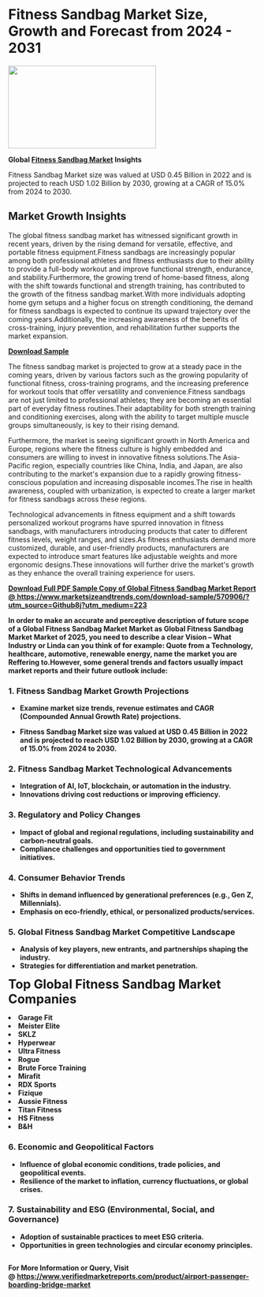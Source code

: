 <H1>Fitness Sandbag Market Size, Growth and Forecast from 2024 - 2031</H1><img class="aligncenter size-medium wp-image-584254" src="https://thirdeyenews.in/wp-content/uploads/2024/09/Global-Market-Research-300x168.jpeg" alt="" width="300" height="168" /><p><strong>Global&nbsp;<a href="https://www.marketsizeandtrends.com/download-sample/570906/?utm_source=Github8j?utm_medium=223">Fitness Sandbag Market</a> Insights</strong></p><p>Fitness Sandbag Market size was valued at USD 0.45 Billion in 2022 and is projected to reach USD 1.02 Billion by 2030, growing at a CAGR of 15.0% from 2024 to 2030.</p><p><h2>Market Growth Insights</h2> <p>The global fitness sandbag market has witnessed significant growth in recent years, driven by the rising demand for versatile, effective, and portable fitness equipment.Fitness sandbags are increasingly popular among both professional athletes and fitness enthusiasts due to their ability to provide a full-body workout and improve functional strength, endurance, and stability.Furthermore, the growing trend of home-based fitness, along with the shift towards functional and strength training, has contributed to the growth of the fitness sandbag market.With more individuals adopting home gym setups and a higher focus on strength conditioning, the demand for fitness sandbags is expected to continue its upward trajectory over the coming years.Additionally, the increasing awareness of the benefits of cross-training, injury prevention, and rehabilitation further supports the market expansion.</p> <p><strong><a href="#">Download Sample</a></strong></p> <p>The fitness sandbag market is projected to grow at a steady pace in the coming years, driven by various factors such as the growing popularity of functional fitness, cross-training programs, and the increasing preference for workout tools that offer versatility and convenience.Fitness sandbags are not just limited to professional athletes; they are becoming an essential part of everyday fitness routines.Their adaptability for both strength training and conditioning exercises, along with the ability to target multiple muscle groups simultaneously, is key to their rising demand.</p> <p>Furthermore, the market is seeing significant growth in North America and Europe, regions where the fitness culture is highly embedded and consumers are willing to invest in innovative fitness solutions.The Asia-Pacific region, especially countries like China, India, and Japan, are also contributing to the market's expansion due to a rapidly growing fitness-conscious population and increasing disposable incomes.The rise in health awareness, coupled with urbanization, is expected to create a larger market for fitness sandbags across these regions.</p> <p>Technological advancements in fitness equipment and a shift towards personalized workout programs have spurred innovation in fitness sandbags, with manufacturers introducing products that cater to different fitness levels, weight ranges, and sizes.As fitness enthusiasts demand more customized, durable, and user-friendly products, manufacturers are expected to introduce smart features like adjustable weights and more ergonomic designs.These innovations will further drive the market's growth as they enhance the overall training experience for users.</p> <p><strong><a href="#"></p><p><span class=""><strong>Download Full PDF Sample Copy of Global Fitness Sandbag Market Report</strong> @ <a href="https://www.marketsizeandtrends.com/download-sample/570906/?utm_source=Github8j?utm_medium=223" target="_blank">https://www.marketsizeandtrends.com/download-sample/570906/?utm_source=Github8j?utm_medium=223</a></span></p><p>In order to make an accurate and perceptive description of future scope of a Global&nbsp;Fitness Sandbag Market Market as Global&nbsp;Fitness Sandbag Market Market of 2025, you need to describe a clear Vision &ndash; What Industry or Linda can you think of for example: Quote from a Technology, healthcare, automotive, renewable energy, name the market you are Reffering to.However, some general trends and factors usually impact market reports and their future outlook include:</p><h3>1.&nbsp;<strong>Fitness Sandbag Market Growth Projections</strong></h3><ul><li>Examine market size trends, revenue estimates and CAGR (Compounded Annual Growth Rate) projections.</li><li><p>Fitness Sandbag Market size was valued at USD 0.45 Billion in 2022 and is projected to reach USD 1.02 Billion by 2030, growing at a CAGR of 15.0% from 2024 to 2030.</p></li></ul><h3>2.&nbsp;<strong>Fitness Sandbag Market Technological Advancements</strong></h3><ul><li>Integration of AI, IoT, blockchain, or automation in the industry.</li><li>Innovations driving cost reductions or improving efficiency.</li></ul><h3>3.&nbsp;<strong>Regulatory and Policy Changes</strong></h3><ul><li>Impact of global and regional regulations, including sustainability and carbon-neutral goals.</li><li>Compliance challenges and opportunities tied to government initiatives.</li></ul><h3>4.&nbsp;<strong>Consumer Behavior Trends</strong></h3><ul><li>Shifts in demand influenced by generational preferences (e.g., Gen Z, Millennials).</li><li>Emphasis on eco-friendly, ethical, or personalized products/services.</li></ul><h3>5.&nbsp;<strong>Global Fitness Sandbag Market Competitive Landscape</strong></h3><ul><li>Analysis of key players, new entrants, and partnerships shaping the industry.</li><li>Strategies for differentiation and market penetration.</li></ul><p data-pm-slice="1 1 []"><span style="color: inherit; font-family: inherit; font-size: 25px;">Top Global Fitness Sandbag Market Companies</span></p><div class="" data-test-id=""><p><li>Garage Fit</li><li> Meister Elite</li><li> SKLZ</li><li> Hyperwear</li><li> Ultra Fitness</li><li> Rogue</li><li> Brute Force Training</li><li> Mirafit</li><li> RDX Sports</li><li> Fizique</li><li> Aussie Fitness</li><li> Titan Fitness</li><li> HS Fitness</li><li> B&H</li></p></div><h3>6.&nbsp;<strong>Economic and Geopolitical Factors</strong></h3><ul><li>Influence of global economic conditions, trade policies, and geopolitical events.</li><li>Resilience of the market to inflation, currency fluctuations, or global crises.</li></ul><h3>7.&nbsp;<strong>Sustainability and ESG (Environmental, Social, and Governance)</strong></h3><ul><li>Adoption of sustainable practices to meet ESG criteria.</li><li>Opportunities in green technologies and circular economy principles.</li></ul><h2><strong style="font-size: 14px;">For More Information or Query, Visit @&nbsp;</strong><a style="background-color: #ffffff; font-size: 14px;" href="https://www.marketsizeandtrends.com/report/fitness-sandbag-market/" target="_blank">https://www.verifiedmarketreports.com/product/airport-passenger-boarding-bridge-market</a></h2>